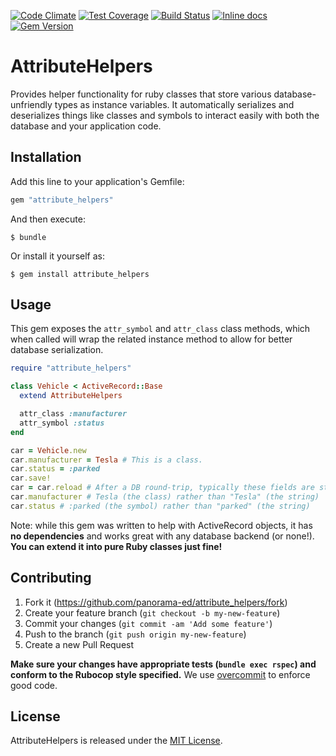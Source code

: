 [![Code Climate](https://codeclimate.com/github/panorama-ed/attribute_helpers/badges/gpa.svg)](https://codeclimate.com/github/panorama-ed/attribute_helpers) [![Test Coverage](https://codeclimate.com/github/panorama-ed/attribute_helpers/badges/coverage.svg)](https://codeclimate.com/github/panorama-ed/attribute_helpers) [![Build Status](https://travis-ci.org/panorama-ed/attribute_helpers.svg)](https://travis-ci.org/panorama-ed/attribute_helpers) [![Inline docs](http://inch-ci.org/github/panorama-ed/attribute_helpers.png)](http://inch-ci.org/github/panorama-ed/attribute_helpers) [![Gem Version](https://badge.fury.io/rb/attribute_helpers.svg)](http://badge.fury.io/rb/attribute_helpers)

# AttributeHelpers

Provides helper functionality for ruby classes that store various
database-unfriendly types as instance variables. It automatically serializes and
deserializes things like classes and symbols to interact easily with both the
database and your application code.

## Installation

Add this line to your application's Gemfile:

```ruby
gem "attribute_helpers"
```

And then execute:

    $ bundle

Or install it yourself as:

    $ gem install attribute_helpers

## Usage

This gem exposes the `attr_symbol` and `attr_class` class methods, which when
called will wrap the related instance method to allow for better database
serialization.

```ruby
require "attribute_helpers"

class Vehicle < ActiveRecord::Base
  extend AttributeHelpers

  attr_class :manufacturer
  attr_symbol :status
end

car = Vehicle.new
car.manufacturer = Tesla # This is a class.
car.status = :parked
car.save!
car = car.reload # After a DB round-trip, typically these fields are strings.
car.manufacturer # Tesla (the class) rather than "Tesla" (the string)
car.status # :parked (the symbol) rather than "parked" (the string)

```

Note: while this gem was written to help with ActiveRecord
objects, it has **no dependencies** and works great with any database
backend (or none!). **You can extend it into pure Ruby classes just
fine!**

## Contributing

1. Fork it (https://github.com/panorama-ed/attribute_helpers/fork)
2. Create your feature branch (`git checkout -b my-new-feature`)
3. Commit your changes (`git commit -am 'Add some feature'`)
4. Push to the branch (`git push origin my-new-feature`)
5. Create a new Pull Request

**Make sure your changes have appropriate tests (`bundle exec rspec`)
and conform to the Rubocop style specified.** We use
[overcommit](https://github.com/causes/overcommit) to enforce good code.

## License

AttributeHelpers is released under the
[MIT License](https://github.com/panorama-ed/attribute_helpers/blob/master/LICENSE.txt).
